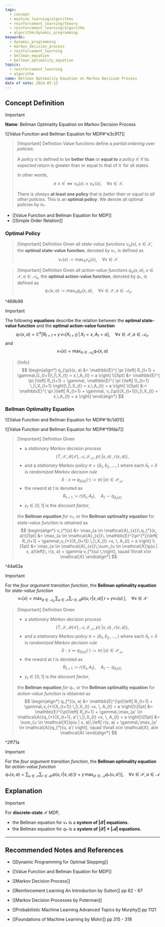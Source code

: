 ```yaml
---
tags:
  - concept
  - machine_learning/algorithms
  - reinforcement_learning/theory
  - reinforcement_learning/algorithm
  - algorithm/dynamic_programming
keywords:
  - dynamic_programming
  - markov_decision_process
  - reinforcement_learning
  - bellman_equation
  - bellman_optimality_equation
topics:
  - reinforcement_learning
  - algorithm
name: Bellman Optimality Equation on Markov Decision Process
date of note: 2024-05-12
---
```


## Concept Definition

>[!important]
>**Name**: Bellman Optimality Equation on Markov Decision Process

![[Value Function and Bellman Equation for MDP#^e3c917]]

>[!important] Definition
>Value functions define a *partial ordering* over *policies*. 
>
>A *policy* $\pi$ is defined to be **better than** or **equal to** a *policy* $\pi^{'}$ if its *expected return* is greater than or equal to that of $\pi^{'}$ for all states. 
>
>In other words, $$\pi \ge \pi^{'} \iff v_{\pi}(x) \ge v_{\pi^{'}}(x), \quad \forall x \in \mathcal{X}.$$ 
>
>There is *always* **at least one policy** that is *better than or equal to all other policies*. This is an **optimal policy**. We denote all optimal policies by $\pi_{*}$.

- [[Value Function and Bellman Equation for MDP]]
- [[Simple Order Relation]]

### Optimal Policy

>[!important] Definition
>Given all *state-value functions* $v_{\pi}(x), \; x\in \mathcal{X}$, the **optimal state-value function**, denoted by $v_{*}$, is defined as
>$$
>v_{*}(x) := \max_{\pi} v_{\pi}(x), \quad \forall x\in \mathcal{X}.
>$$

>[!important] Definition
>Given all *action-value functions* $q_{\pi}(x, a), \; x\in \mathcal{X}, a\in \mathcal{A}_{x}$, the **optimal action-value function**, denoted by $q_{*}$, is defined as
>$$
>q_{*}(x, a) := \max_{\pi} q_{\pi}(x, a), \quad \forall x\in \mathcal{X}, \, a\in \mathcal{A}_{x}.
>$$

^469b99

>[!important]
>The following **equations** describe the relation between the **optimal state-value function** and the **optimal action-value function**
>$$
>q_{*}(x, a) = \mathbb{E}^{\pi}\left[  R_{t+1} + \gamma\,v_{*}(X_{t+1}) \,|\,X_{t} =x, \, A_{t} = a  \right], \quad \forall x\in \mathcal{X}, \, a\in \mathcal{A}_{x}.
>$$
>and
>$$
>v_{*}(x) = \max_{a \in \mathcal{A}_{x}}q_{*}(x, a)
>$$

>[!info]
>$$
>\begin{align*}
> q_{\pi}(x, a) &= \mathbb{E}^{ \pi }\left[  R_{t+1} + \gamma\,G_{t+1}\,|\,X_{t} = x,\,A_{t} = a \right] \\[5pt]
> &=  \mathbb{E}^{ \pi }\left[  R_{t+1} + \gamma\, \mathbb{E}^{ \pi }\left[  G_{t+1} \,|\,X_{t+1}  \right]\,|\,X_{t} = x,\,A_{t} = a \right] \\[5pt]
> &:= \mathbb{E}^{ \pi }\left[  R_{t+1} + \gamma\, v_{\pi}(X_{t+1})\,|\,X_{t} = x,\,A_{t} = a \right]
>\end{align*}
>$$


### Bellman Optimality Equation

![[Value Function and Bellman Equation for MDP#^8c1d01]]

![[Value Function and Bellman Equation for MDP#^f9fda7]]


>[!important] Definition
>Given 
>- a *stationary Markov decision process* $$\{T, \mathcal{X}, \mathcal{B}(\mathcal{X}), \mathcal{A}, \mathscr{F}_{\mathcal{A}}\,,\, p(\cdot|x, a)\,,\, r(x, a)\},$$
>- and a *stationary Markov policy* $\pi = (\delta_{1}, \delta_{2} \,{,}\ldots{,}\,)$ where each $\delta_{t} = \delta$ is *randomized Markov decision rule* $$\delta: x \mapsto q_{\delta(x)}(\cdot) := \pi(\cdot | x) \in \mathscr{P}_{\mathcal{A}},$$
>- the *reward* at $t$ is denoted as $$R_{t+1} := r(X_{t}, A_{t}), \quad A_{t} \sim q_{\delta_{t}(x)}$$ 
>- $\gamma_{t} \in [0,1]$ is the *discount factor*,
>
>the **Bellman equation** *for* $v_{*}$, or the **Bellman optimality equation** for *state-value function* is obtained as
>$$
>\begin{align*}
> v_{*}(x) &= \max_{a \in \mathcal{A}_{x}}\,q_{*}(x, a)\\[5pt]
> &= \max_{a \in \mathcal{A}_{x}}\, \mathbb{E}^{\pi^{*}}\left[  R_{t+1} + \gamma\,v_{*}(X_{t+1}) \,|\,X_{t} =x, \, A_{t} = a  \right] \\[5pt]
> &= \max_{a \in \mathcal{A}_{x}}\,\sum_{u \in \mathcal{X}}p(u | x, a)\left[\, r(x, a) + \gamma v_{*}(u) \,\right], \quad \forall x\in \mathcal{X}
>\end{align*}
>$$

^44a63a

>[!important]
>For the *four argument transition function*, the **Bellman optimality equation** for *state-value function*
>$$
>v_{*}(x)  = \max_{a \in \mathcal{A}_{x}}\,\sum_{u \in \mathcal{X}}\sum_{r \in \mathcal{R}}p(u, r | x, a)\left[\, r + \gamma v_{*}(u) \,\right] , \quad \forall x \in \mathcal{X}
>$$

>[!important] Definition
>Given 
>- a *stationary Markov decision process* $$\{T, \mathcal{X}, \mathcal{B}(\mathcal{X}), \mathcal{A}, \mathscr{F}_{\mathcal{A}}\,,\, p(\cdot|x, a)\,,\, r(x, a)\},$$
>- and a *stationary Markov policy* $\pi = (\delta_{1}, \delta_{2} \,{,}\ldots{,}\,)$ where each $\delta_{t} = \delta$ is *randomized Markov decision rule* $$\delta: x \mapsto q_{\delta(x)}(\cdot) := \pi(\cdot | x) \in \mathscr{P}_{\mathcal{A}},$$
>- the *reward* at $t$ is denoted as $$R_{t+1} := r(X_{t}, A_{t}), \quad A_{t} \sim q_{\delta_{t}(x)}$$ 
>- $\gamma_{t} \in [0,1]$ is the *discount factor*,
>
>the **Bellman equation** *for* $q_{*}$, or the **Bellman optimality equation** for *action-value function* is obtained as
>$$
>\begin{align*}
> q_{*}(x, a) &= \mathbb{E}^{\pi}\left[  R_{t+1} + \gamma\,v_{*}(X_{t+1}) \,|\,X_{t} =x, \, A_{t} = a  \right]\\[5pt]
> &= \mathbb{E}^{\pi}\left[  R_{t+1} + \gamma\,\max_{a' \in \mathcal{A}}q_{*}(X_{t+1}, a') \,|\,X_{t} =x, \, A_{t} = a  \right]\\[5pt]
> &= \sum_{u \in \mathcal{X}}p(u | x, a)\,\left[ r(x, a) + \gamma\,\max_{a' \in \mathcal{A}}q_{*}(u, a') \right], \quad \forall x\in \mathcal{X}, a\in \mathcal{A}
>\end{align*}
>$$

^2ff71a


>[!important]
>For the *four argument transition function*, the **Bellman optimality equation** for *action-value function*
>$$
>q_{*}(x, a)  = \sum_{u \in \mathcal{X}}\sum_{r\in \mathcal{R}}\,p(u, r | x, a)\,\left[ r + \gamma\,\max_{a' \in \mathcal{A}}q_{*}(u, a') \right]  , \quad \forall x \in \mathcal{X}, a\in \mathcal{A}
>$$

## Explanation

>[!important]
>For **discrete-state** $\mathcal{X}$ MDP,  
>- the Bellman equation for $v_{*}$ is a **system of $|\mathcal{X}|$ equations.**
>- the Bellman equation for $q_{*}$ is a **system of $|\mathcal{X}| \times|\mathcal{A}|$ equations.**






-----------
##  Recommended Notes and References

- [[Dynamic Programming for Optimal Stopping]]
- [[Value Function and Bellman Equation for MDP]]
- [[Markov Decision Process]]


- [[Reinforcement Learning An Introduction by Sutton]] pp 62 - 67
- [[Markov Decision Processes by Puterman]]
- [[Probabilistic Machine Learning Advanced Topics by Murphy]] pp 1121
- [[Foundations of Machine Learning by Mohri]] pp 315 - 318
